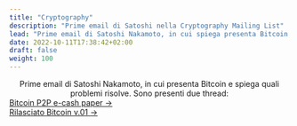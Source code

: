 ```yaml
---
title: "Cryptography"
description: "Prime email di Satoshi nella Cryptography Mailing List"
lead: "Prime email di Satoshi Nakamoto, in cui spiega presenta Bitcoin e spiega quali problemi risolve. Sono presenti due thread:"
date: 2022-10-11T17:38:42+02:00
draft: false
weight: 100
---
```

<div align="center">
Prime email di Satoshi Nakamoto, in cui presenta Bitcoin e spiega quali problemi risolve. Sono presenti due thread:
</div>

<div class="card-list">
    <div class="card my-3">
        <div class="card-body">
            <a class="stretched-link" href="/satoshi/cryptography-mailing-list/bitcoin-p2p-e-cash-paper/2008-10-31_18.10.00">Bitcoin P2P e-cash paper &rarr;</a>
        </div>
    </div>
</div>
<div class="card-list">
    <div class="card my-3">
        <div class="card-body">
            <a class="stretched-link" href="/satoshi/cryptography-mailing-list/rilasciato-bitcoin-v0.1/2009-01-12_20.20.47">Rilasciato Bitcoin v.01 &rarr;</a>
        </div>
    </div>
</div>